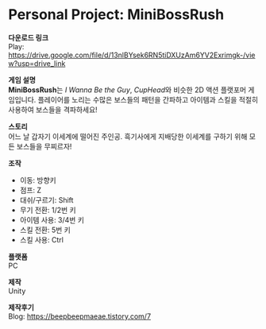 # Personal Project: MiniBossRush

**다운로드 링크**</br>
Play: https://drive.google.com/file/d/13nlBYsek6RN5tiDXUzAm6YV2Exrimgk-/view?usp=drive_link

**게임 설명**</br>
**MiniBossRush**는 *I Wanna Be the Guy*, *CupHead*와 비슷한 2D 액션 플랫포머 게임입니다.
플레이어를 노리는 수많은 보스들의 패턴을 간파하고 아이템과 스킬을 적절히 사용하여 보스들을 격파하세요!

**스토리**</br>
어느 날 갑자기 이세계에 떨어진 주인공. 흑기사에게 지배당한 이세계를 구하기 위해 모든 보스들을 무찌르자!

**조작**</br>
- 이동: 방향키</br>
- 점프: Z</br>
- 대쉬/구르기: Shift</br>
- 무기 전환: 1/2번 키</br>
- 아이템 사용: 3/4번 키</br>
- 스킬 전환: 5번 키</br>
- 스킬 사용: Ctrl</br>

**플랫폼**</br>
PC

**제작**</br>
Unity

**제작후기**</br>
Blog: https://beepbeepmaeae.tistory.com/7
